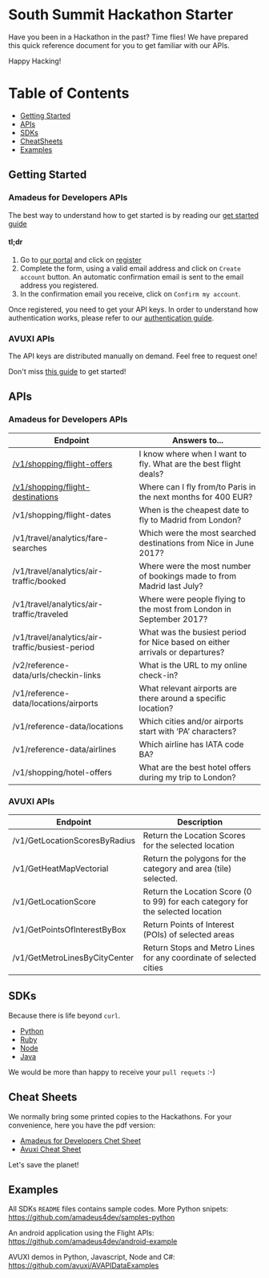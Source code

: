 # South Summit Hackathon Starter

Have you been in a Hackathon in the past? Time flies! We have prepared this quick reference document for you to get familiar with our APIs.

Happy Hacking!

# Table of Contents

- [Getting Started](#getting-started)
- [APIs](#apis)
- [SDKs](#sdks)
- [CheatSheets](#cheatsheets)
- [Examples](#examples)

## Getting Started

### Amadeus for Developers APIs

The best way to understand how to get started is by reading our [get started guide](https://github.com/amadeus4dev/developer-guides/blob/master/guides/getstarted.md)

#### tl;dr

1. Go to [our portal](https://developers.amadeus.com) and click on [register](https://developers.amadeus.com/create-account)
2. Complete the form, using a valid email address and click on `Create account` button. An automatic confirmation email is sent to the email address you registered.
3. In the confirmation email you receive, click on `Confirm my account`.

Once registered, you need to get your API keys. In order to understand how authentication works, please refer to our [authentication guide](https://github.com/amadeus4dev/developer-guides/blob/master/guides/authorization.md).

### AVUXI APIs

The API keys are distributed manually on demand. Feel free to request one!

Don't miss [this guide](https://admin.avuxi.com/api) to get started!

## APIs 

### Amadeus for Developers APIs

| Endpoint                                        | Answers to...                                                                |
| ----------------------------------------------- | ---------------------------------------------------------------------------- |
| [/v1/shopping/flight-offers](https://developers.amadeus.com/self-service/category/203/api-doc/4/api-docs-and-example/10002) | I know where when I want to fly. What are the best flight deals? |
| [/v1/shopping/flight-destinations](https://developers.amadeus.com/self-service/category/203/api-doc/3/api-docs-and-example/10001) | Where can I fly from/to Paris in the next months for 400 EUR? |
| /v1/shopping/flight-dates                       | When is the cheapest date to fly to Madrid from London?                      |
| /v1/travel/analytics/fare-searches              | Which were the most searched destinations from Nice in June 2017?            |
| /v1/travel/analytics/air-traffic/booked         | Where were the most number of bookings made to from Madrid last July?        |
| /v1/travel/analytics/air-traffic/traveled       | Where were people flying to the most from London in September 2017?          |
| /v1/travel/analytics/air-traffic/busiest-period | What was the busiest period for Nice based on either arrivals or departures? |
| /v2/reference-data/urls/checkin-links           | What is the URL to my online check-in?                                       |
| /v1/reference-data/locations/airports           | What relevant airports are there around a specific location?                 |
| /v1/reference-data/locations                    | Which cities and/or airports start with ‘PA’ characters?                     |
| /v1/reference-data/airlines                     | Which airline has IATA code BA?                                              |
| /v1/shopping/hotel-offers                       | What are the best hotel offers during my trip to London?                     |

### AVUXI APIs

| Endpoint                      | Description                                                                     |
| ----------------------------- | ------------------------------------------------------------------------------- |
| /v1/GetLocationScoresByRadius | Return the Location Scores for the selected location                            |
| /v1/GetHeatMapVectorial       | Return the polygons for the category and area (tile) selected.                  |
| /v1/GetLocationScore          | Return the Location Score (0 to 99) for each category for the selected location | 
| /v1/GetPointsOfInterestByBox  | Return Points of Interest (POIs) of selected areas                              |
| /v1/GetMetroLinesByCityCenter | Return Stops and Metro Lines for any coordinate of selected cities              |

## SDKs

Because there is life beyond `curl`.

- [Python](https://github.com/amadeus4dev/amadeus-python)
- [Ruby](https://github.com/amadeus4dev/amadeus-ruby)
- [Node](https://github.com/amadeus4dev/amadeus-node)
- [Java](https://github.com/amadeus4dev/amadeus-java)

We would be more than happy to receive your `pull requets` :-)

## Cheat Sheets

We normally bring some printed copies to the Hackathons. For your convenience, here you have the pdf version:

- [Amadeus for Developers Chet Sheet](https://github.com/amadeus4dev/hackathon-starter/blob/master/cheatsheets/amadeus4dev.pdf)
- [Avuxi Cheat Sheet](https://github.com/amadeus4dev/hackathon-starter/blob/master/cheatsheets/avuxi.pdf)

Let's save the planet!

## Examples

All SDKs `README` files contains sample codes. More Python snipets:
https://github.com/amadeus4dev/samples-python

An android application using the Flight APIs:
https://github.com/amadeus4dev/android-example

AVUXI demos in Python, Javascript, Node and C#:
https://github.com/avuxi/AVAPIDataExamples


